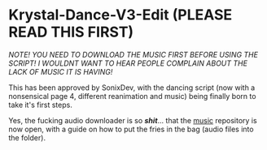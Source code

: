 # Krystal-Dance-V3-Edit (PLEASE READ THIS FIRST)
*NOTE! YOU NEED TO DOWNLOAD THE MUSIC FIRST BEFORE USING THE SCRIPT! I WOULDNT WANT TO HEAR PEOPLE COMPLAIN ABOUT THE LACK OF MUSIC IT IS HAVING!*

This has been approved by SonixDev, with the dancing script (now with a nonsensical page 4, different reanimation and music) being finally born to take it's first steps.

Yes, the fucking audio downloader is so *****shit*****... that the [music](https://github.com/testing033333/music/tree/Audio-1) repository is now open, with a guide on how to put the fries in the bag (audio files into the folder).
